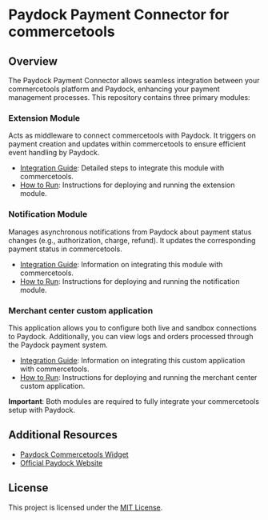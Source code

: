 # Paydock Payment Connector for commercetools

## Overview

The Paydock Payment Connector allows seamless integration between your commercetools platform and Paydock, enhancing your payment management processes. This repository contains three primary modules:

### Extension Module
Acts as middleware to connect commercetools with Paydock. It triggers on payment creation and updates within commercetools to ensure efficient event handling by Paydock.
- [Integration Guide](../extension/docs/IntegrationGuide.md): Detailed steps to integrate this module with commercetools.
- [How to Run](../extension/docs/HowToRun.md): Instructions for deploying and running the extension module.

### Notification Module
Manages asynchronous notifications from Paydock about payment status changes (e.g., authorization, charge, refund). It updates the corresponding payment status in commercetools.
- [Integration Guide](../notification/docs/IntegrationGuide.md): Information on integrating this module with commercetools.
- [How to Run](../notification/docs/HowToRun.md): Instructions for deploying and running the notification module.

### Merchant center custom application
This application allows you to configure both live and sandbox connections to Paydock. Additionally, you can view logs and orders processed through the Paydock payment system.
- [Integration Guide](../merchant-center-custom-application/docs/IntegrationGuide.md): Information on integrating this custom application with commercetools.
- [How to Run](../merchant-center-custom-application/docs/HowToRun.md): Instructions for deploying and running the merchant center custom application.

**Important**: Both modules are required to fully integrate your commercetools setup with Paydock.

## Additional Resources
- [Paydock Commercetools Widget](https://github.com/PayDock/e-commerce-commercetools-npm)
- [Official Paydock Website](https://paydock.com/)

## License
This project is licensed under the [MIT License](LICENSE).